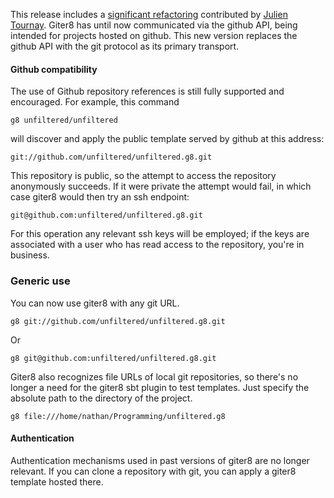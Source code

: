 This release includes a [significant refactoring][pull] contributed by
[Julien Tournay][jto]. Giter8 has until now communicated via the
github API, being intended for projects hosted on github. This new
version replaces the github API with the git protocol as its primary
transport.

#### Github compatibility

The use of Github repository references is still fully supported and
encouraged. For example, this command

    g8 unfiltered/unfiltered

will discover and apply the public template served by github at this
address:

    git://github.com/unfiltered/unfiltered.g8.git

This repository is public, so the attempt to access the repository
anonymously succeeds. If it were private the attempt would fail, in
which case giter8 would then try an ssh endpoint:

    git@github.com:unfiltered/unfiltered.g8.git

For this operation any relevant ssh keys will be employed; if the keys
are associated with a user who has read access to the repository,
you're in business.

### Generic use

You can now use giter8 with any git URL.

    g8 git://github.com/unfiltered/unfiltered.g8.git

Or

    g8 git@github.com:unfiltered/unfiltered.g8.git

Giter8 also recognizes file URLs of local git repositories, so there's
no longer a need for the giter8 sbt plugin to test templates. Just
specify the absolute path to the directory of the project.

    g8 file:///home/nathan/Programming/unfiltered.g8

#### Authentication

Authentication mechanisms used in past versions of giter8 are no
longer relevant. If you can clone a repository with git, you can apply
a giter8 template hosted there.

[jto]: https://twitter.com/skaalf
[pull]: https://github.com/n8han/giter8/pull/64
[jgit]: http://www.eclipse.org/jgit/
